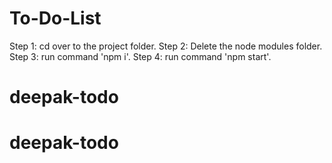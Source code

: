 ﻿# To-Do-List
Step 1: cd over to the project folder.
Step 2: Delete the node modules folder.
Step 3: run command 'npm i'.
Step 4: run command 'npm start'.




# deepak-todo
# deepak-todo
